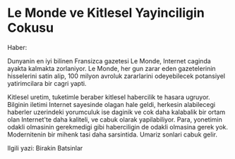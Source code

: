 # Le Monde ve Kitlesel Yayinciligin Cokusu

Haber:

Dunyanin en iyi bilinen Fransizca gazetesi Le Monde, Internet caginda ayakta kalmakta zorlaniyor. Le Monde, her gun zarar eden gazetelerinin hisselerini satin alip, 100 milyon avroluk zararlarini odeyebilecek potansiyel yatirimcilara bir cagri yapti.

Kitlesel uretim, tuketimle beraber kitlesel habercilik te hasara ugruyor. Bilginin iletimi Internet sayesinde olagan hale geldi, herkesin alabilecegi haberler uzerindeki yorumculuk ise daginik ve cok daha kalabalik bir ortam olan Internet'te daha kaliteli, ve cabuk olarak yapilabiliyor. Para, yonetimin odakli olmasinin gerekmedigi gibi haberciligin de odakli olmasina gerek yok. Modernitenin bir mihenk tasi daha sarsintida. Umariz sonlari cabuk gelir.

Ilgili yazi: Birakin Batsinlar











